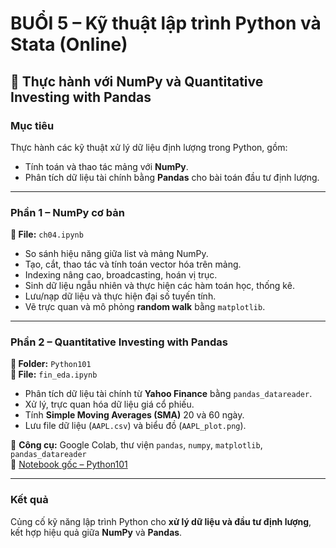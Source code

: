 # BUỔI 5 – Kỹ thuật lập trình Python và Stata (Online)
## 📘 Thực hành với NumPy và Quantitative Investing with Pandas  

### Mục tiêu  
Thực hành các kỹ thuật xử lý dữ liệu định lượng trong Python, gồm:  
- Tính toán và thao tác mảng với **NumPy**.  
- Phân tích dữ liệu tài chính bằng **Pandas** cho bài toán đầu tư định lượng.

---

### Phần 1 – NumPy cơ bản 
**📄 File:** `ch04.ipynb`
- So sánh hiệu năng giữa list và mảng NumPy.  
- Tạo, cắt, thao tác và tính toán vector hóa trên mảng.  
- Indexing nâng cao, broadcasting, hoán vị trục.  
- Sinh dữ liệu ngẫu nhiên và thực hiện các hàm toán học, thống kê.  
- Lưu/nạp dữ liệu và thực hiện đại số tuyến tính.  
- Vẽ trực quan và mô phỏng **random walk** bằng `matplotlib`.

---

### Phần 2 – Quantitative Investing with Pandas 
**📂 Folder:** `Python101`  
**📄 File:** `fin_eda.ipynb`
- Phân tích dữ liệu tài chính từ **Yahoo Finance** bằng `pandas_datareader`.  
- Xử lý, trực quan hóa dữ liệu giá cổ phiếu.  
- Tính **Simple Moving Averages (SMA)** 20 và 60 ngày.  
- Lưu file dữ liệu (`AAPL.csv`) và biểu đồ (`AAPL_plot.png`).  

📎 **Công cụ:** Google Colab, thư viện `pandas`, `numpy`, `matplotlib`, `pandas_datareader`  
🔗 [Notebook gốc – Python101](https://colab.research.google.com/drive/1FEG6DnGvwfUbeo4zJ1zTunjMqf2RkCrT)

---

### Kết quả  
Củng cố kỹ năng lập trình Python cho **xử lý dữ liệu và đầu tư định lượng**, kết hợp hiệu quả giữa **NumPy** và **Pandas**.

